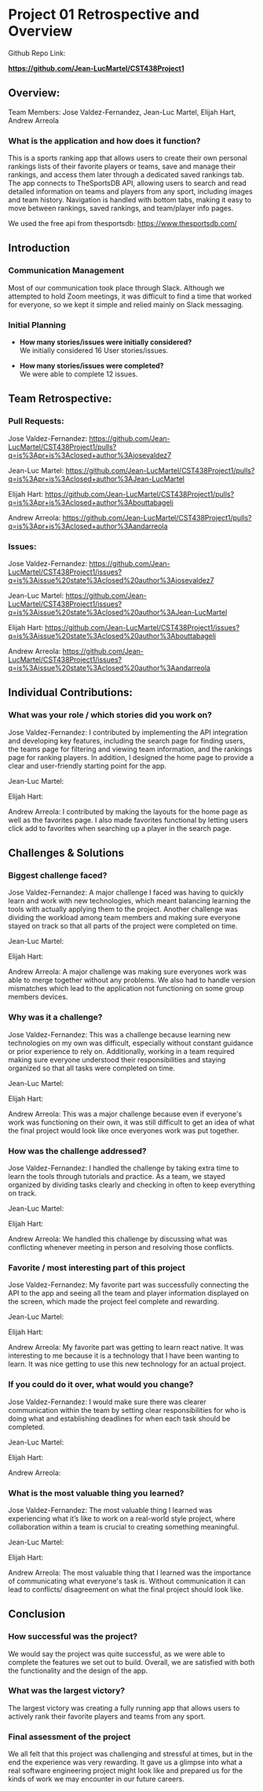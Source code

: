 # Project 01 Retrospective and Overview

Github Repo Link:

**https://github.com/Jean-LucMartel/CST438Project1**


## Overview:

Team Members: Jose Valdez-Fernandez, Jean-Luc Martel, Elijah Hart, Andrew Arreola

### What is the application and how does it function?

This is a sports ranking app that allows users to create their own personal rankings lists of their favorite players or teams, save and manage their rankings, and access them later through a dedicated saved rankings tab. The app connects to TheSportsDB API, allowing users to search and read detailed information on teams and players from any sport, including images and team history. Navigation is handled with bottom tabs, making it easy to move between rankings, saved rankings, and team/player info pages.

We used the free api from thesportsdb: https://www.thesportsdb.com/

## Introduction

### Communication Management

Most of our communication took place through Slack. Although we attempted to hold Zoom meetings, it was difficult to find a time that worked for everyone, so we kept it simple and relied mainly on Slack messaging.

### Initial Planning

- **How many stories/issues were initially considered?**  
  We initially considered 16 User stories/issues.

- **How many stories/issues were completed?**  
We were able to complete 12 issues.

 ## Team Retrospective:


### Pull Requests:


Jose Valdez-Fernandez: https://github.com/Jean-LucMartel/CST438Project1/pulls?q=is%3Apr+is%3Aclosed+author%3Ajosevaldez7

Jean-Luc Martel: https://github.com/Jean-LucMartel/CST438Project1/pulls?q=is%3Apr+is%3Aclosed+author%3AJean-LucMartel

Elijah Hart: https://github.com/Jean-LucMartel/CST438Project1/pulls?q=is%3Apr+is%3Aclosed+author%3Abouttabageli

Andrew Arreola: https://github.com/Jean-LucMartel/CST438Project1/pulls?q=is%3Apr+is%3Aclosed+author%3Aandarreola


### Issues:

Jose Valdez-Fernandez: https://github.com/Jean-LucMartel/CST438Project1/issues?q=is%3Aissue%20state%3Aclosed%20author%3Ajosevaldez7

Jean-Luc Martel: https://github.com/Jean-LucMartel/CST438Project1/issues?q=is%3Aissue%20state%3Aclosed%20author%3AJean-LucMartel

Elijah Hart: https://github.com/Jean-LucMartel/CST438Project1/issues?q=is%3Aissue%20state%3Aclosed%20author%3Abouttabageli

Andrew Arreola: https://github.com/Jean-LucMartel/CST438Project1/issues?q=is%3Aissue%20state%3Aclosed%20author%3Aandarreola


## Individual Contributions: 

### What was your role / which stories did you work on?

Jose Valdez-Fernandez: I contributed by implementing the API integration and developing key features, including the search page for finding users, the teams page for filtering and viewing team information, and the rankings page for ranking players. In addition, I designed the home page to provide a clear and user-friendly starting point for the app.

Jean-Luc Martel:

Elijah Hart: 

Andrew Arreola: I contributed by making the layouts for the home page as well as the favorites page. I also made favorites functional by letting users click add to favorites when searching up a player in the search page.


## Challenges & Solutions

### Biggest challenge faced?

Jose Valdez-Fernandez: A major challenge I faced was having to quickly learn and work with new technologies, which meant balancing learning the tools with actually applying them to the project. Another challenge was dividing the workload among team members and making sure everyone stayed on track so that all parts of the project were completed on time.

Jean-Luc Martel:

Elijah Hart: 

Andrew Arreola: A major challenge was making sure everyones work was able to merge together without any problems. We also had to handle version mismatches which lead to the application not functioning on some group members devices.

### Why was it a challenge?

Jose Valdez-Fernandez: This was a challenge because learning new technologies on my own was difficult, especially without constant guidance or prior experience to rely on. Additionally, working in a team required making sure everyone understood their responsibilities and staying organized so that all tasks were completed on time.

Jean-Luc Martel:

Elijah Hart: 

Andrew Arreola: This was a major challenge because even if everyone's work was functioning on their own, it was still difficult to get an idea of what the final project would look like once everyones work was put together. 

### How was the challenge addressed? 

Jose Valdez-Fernandez: I handled the challenge by taking extra time to learn the tools through tutorials and practice. As a team, we stayed organized by dividing tasks clearly and checking in often to keep everything on track.

Jean-Luc Martel:

Elijah Hart: 

Andrew Arreola: We handled this challenge by discussing what was conflicting whenever meeting in person and resolving those conflicts. 

### Favorite / most interesting part of this project

Jose Valdez-Fernandez: My favorite part was successfully connecting the API to the app and seeing all the team and player information displayed on the screen, which made the project feel complete and rewarding.

Jean-Luc Martel:

Elijah Hart: 

Andrew Arreola: My favorite part was getting to learn react native. It was interesting to me because it is a technology that I have been wanting to learn. It was nice getting to use this new technology for an actual project.

### If you could do it over, what would you change?

Jose Valdez-Fernandez: I would make sure there was clearer communication within the team by setting clear responsibilities for who is doing what and establishing deadlines for when each task should be completed.

Jean-Luc Martel:

Elijah Hart: 

Andrew Arreola:

### What is the most valuable thing you learned?

Jose Valdez-Fernandez: The most valuable thing I learned was experiencing what it’s like to work on a real-world style project, where collaboration within a team is crucial to creating something meaningful.

Jean-Luc Martel:

Elijah Hart: 

Andrew Arreola: The most valuable thing that I learned was the importance of communicating what everyone's task is. Without communication it can lead to conflicts/ disagreement on what the final project should look like. 

## Conclusion

### How successful was the project?
We would say the project was quite successful, as we were able to complete the features we set out to build. Overall, we are satisfied with both the functionality and the design of the app.

### What was the largest victory?

The largest victory was creating a fully running app that allows users to actively rank their favorite players and teams from any sport.

### Final assessment of the project

We all felt that this project was challenging and stressful at times, but in the end the experience was very rewarding. It gave us a glimpse into what a real software engineering project might look like and prepared us for the kinds of work we may encounter in our future careers.










